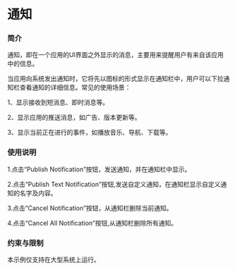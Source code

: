 # 通知<a name="ZH-CN_TOPIC_0000001080471570"></a>

### 简介

通知，即在一个应用的UI界面之外显示的消息，主要用来提醒用户有来自该应用中的信息。

当应用向系统发出通知时，它将先以图标的形式显示在通知栏中，用户可以下拉通知栏查看通知的详细信息。常见的使用场景：

1、显示接收到短消息、即时消息等。

2、显示应用的推送消息，如广告、版本更新等。

3、显示当前正在进行的事件，如播放音乐、导航、下载等。

### 使用说明

1.点击“Publish Notification”按钮，发送通知，并在通知栏中显示。

2.点击“Publish Text Notification”按钮,发送自定义通知，在通知栏显示自定义通知的名字及内容。

3.点击“Cancel Notification”按钮，从通知栏删除当前通知。

4.点击“Cancel All Notification”按钮,从通知栏删除所有通知。

### 约束与限制

本示例仅支持在大型系统上运行。

